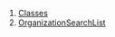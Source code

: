 

1. [Classes](widgets_organization_search_list/widgets_organization_search_list-library.html#classes)
2. [OrganizationSearchList](widgets_organization_search_list/OrganizationSearchList-class.html)
